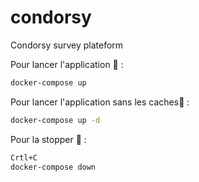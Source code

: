 # condorsy

Condorsy survey plateform

Pour lancer l'application 🚀 :
```bash
docker-compose up
```
Pour lancer l'application sans les caches🚀 :
```bash
docker-compose up -d
```
Pour la stopper 🛑 :
```bash
Crtl+C
docker-compose down
```

